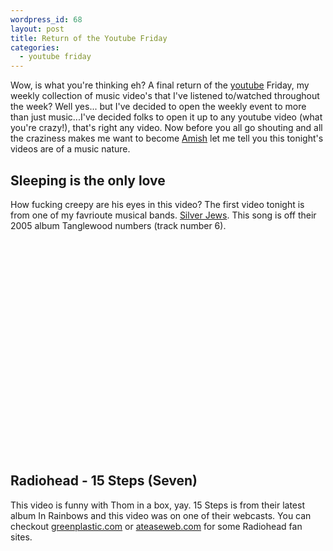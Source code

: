 ```yaml
---
wordpress_id: 68
layout: post
title: Return of the Youtube Friday
categories:
  - youtube friday
---
```

Wow, is what you're thinking eh? A final return of the [youtube](http://youtube.com/) Friday, my weekly collection of music video's that I've listened to/watched throughout the week? Well yes... but I've decided to open the weekly event to more than just music...I've decided folks to open it up to any youtube video (what you're crazy!), that's right any video. Now before you all go shouting and all the craziness makes me want to become [Amish](http://en.wikipedia.org/wiki/Amish) let me tell you this tonight's videos are of a music nature.

## Sleeping is the only love
How fucking creepy are his eyes in this video? The first video tonight is from one of my favrioute musical bands. [Silver Jews](http://en.wikipedia.org/wiki/Silver_Jews). This song is off their 2005 album Tanglewood numbers (track number 6).

<object width="425" height="344"><param name="movie" value="http://www.youtube.com/v/UVwamE7t_YQ&amp;hl=en_US&amp;fs=1&amp;"></param><param name="allowFullScreen" value="true"></param><param name="allowscriptaccess" value="always"></param><embed src="http://www.youtube.com/v/UVwamE7t_YQ&amp;hl=en_US&amp;fs=1&amp;" type="application/x-shockwave-flash" allowscriptaccess="always" allowfullscreen="true" width="425" height="344"></embed></object>

## Radiohead - 15 Steps (Seven)
This video is funny with Thom in a box, yay. 15 Steps is from their latest album In Rainbows and this video was on one of their webcasts. You can checkout [greenplastic.com](http://greenplastic.com) or [ateaseweb.com](http://ateaseweb.com) for some Radiohead fan sites.

<object width="425" height="344"><param name="movie" value="http://www.youtube.com/v/W1ASzwriBOw&amp;hl=en_US&amp;fs=1&amp;"></param><param name="allowFullScreen" value="true"></param><param name="allowscriptaccess" value="always"></param><embed src="http://www.youtube.com/v/W1ASzwriBOw&amp;hl=en_US&amp;fs=1&amp;" type="application/x-shockwave-flash" allowscriptaccess="always" allowfullscreen="true" width="425" height="344"></embed></object>